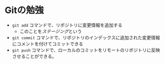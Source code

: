# Gitの勉強
- `git add` コマンドで、リポジトリに変更情報を追加する
    - このことを*ステージング*という
- `git commit` コマンドで、リポジトリのインデックスに追加された変更情報にコメントを付けてコミットできる
- `git push` コマンドで、ローカルのコミットをリモートのリポジトリに反映させることができる。